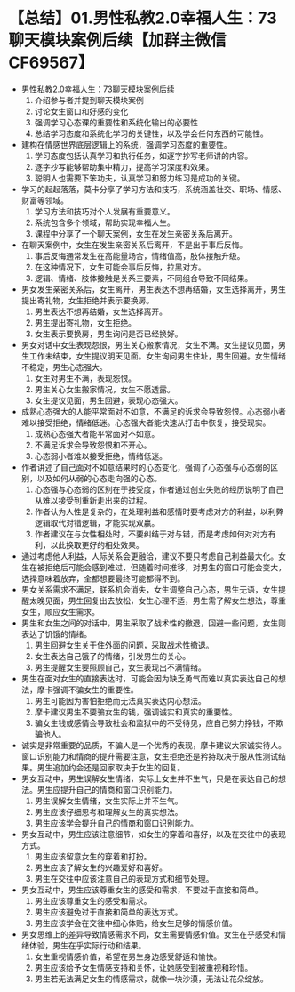 # 【总结】01.男性私教2.0幸福人生：73聊天模块案例后续【加群主微信CF69567】

-   男性私教2.0幸福人生：73聊天模块案例后续
    1.  介绍参与者并提到聊天模块案例
    2.  讨论女生窗口和好感的变化
    3.  强调学习心态课的重要性和系统化输出的必要性
    4.  总结学习态度和系统化学习的关键性，以及学会任何东西的可能性。
-   建构在情感世界底层逻辑上的系统，强调学习态度的重要性。
    1.  学习态度包括认真学习和执行任务，如逐字抄写老师讲的内容。
    2.  逐字抄写能够帮助集中精力，提高学习深度和效果。
    3.  聪明人也需要下笨功夫，认真学习和努力练习是成功的关键。
-   学习的起起落落，莫卡分享了学习方法和技巧，系统涵盖社交、职场、情感、财富等领域。
    1.  学习方法和技巧对个人发展有重要意义。
    2.  系统包含多个领域，帮助实现幸福人生。
    3.  课程中分享了一个聊天案例，女生在发生亲密关系后离开。
-   在聊天案例中，女生在发生亲密关系后离开，不是出于事后反悔。
    1.  事后反悔通常发生在高能量场合，情绪值高，肢体接触升级。
    2.  在这种情况下，女生可能会事后反悔，拉黑对方。
    3.  逻辑、情绪、肢体接触是关系三要素，不同组合导致不同结果。
-   男女发生亲密关系后，女生离开，男生表达不想再结婚，女生选择离开，男生提出寄礼物，女生拒绝并表示要换房。
    1.  男生表达不想再结婚，女生选择离开。
    2.  男生提出寄礼物，女生拒绝。
    3.  女生表示要换房，男生询问是否已经换好。
-   男女对话中女生表现怨恨，男生关心搬家情况，女生不满。女生提议见面，男生工作未结束，女生提议明天见面。女生询问男生住址，男生回避。女生情绪不稳定，男生心态强大。
    1.  女生对男生不满，表现怨恨。
    2.  男生关心女生搬家情况，女生不愿透露。
    3.  女生提议见面，男生回避，表现心态强大。
-   成熟心态强大的人能平常面对不如意，不满足的诉求会导致怨恨。心态弱小者难以接受拒绝，情绪低迷。心态强大者能快速从打击中恢复，接受现实。
    1.  成熟心态强大者能平常面对不如意。
    2.  不满足诉求会导致怨恨和不开心。
    3.  心态弱小者难以接受拒绝，情绪低迷。
-   作者讲述了自己面对不如意结果时的心态变化，强调了心态强与心态弱的区别，以及如何从弱的心态走向强的心态。
    1.  心态强与心态弱的区别在于接受度，作者通过创业失败的经历说明了自己从难以接受到重新走出来的过程。
    2.  作者认为人性是复杂的，在处理利益和感情时要考虑对方的利益，以利弊逻辑取代对错逻辑，才能实现双赢。
    3.  作者建议在与女性相处时，不要纠结于对与错，而是考虑如何对对方有利，以此换取更好的相处效果。
-   通过考虑他人利益，人际关系会更融洽，建议不要只考虑自己利益最大化。女生在被拒绝后可能会感到难过，但随着时间推移，对男生的窗口可能会变大，选择意味着放弃，全都想要最终可能都得不到。
-   男女关系需求不满足，联系机会消失，女生调整自己心态，男生无语，女生提醒太晚见面，男生回复出去放松，女生心理不适，男生需了解女生想法，尊重女生，顺应女生需求。
-   男生和女生之间的对话中，男生采取了战术性的撤退，回避一些问题，女生则表达了饥饿的情绪。
    1.  男生回避女生关于住外面的问题，采取战术性撤退。
    2.  女生表达自己饿了的情绪，引发男生的关心。
    3.  男生提醒女生要照顾自己，女生表现出不满情绪。
-   男生在面对女生的直接表达时，可能会因为缺乏勇气而难以真实表达自己的想法，摩卡强调不骗女生的重要性。
    1.  男生可能因为害怕拒绝而无法真实表达内心想法。
    2.  摩卡建议男生不要骗女生的钱，强调诚实和真实的重要性。
    3.  骗女生钱或感情会导致社会和监狱中的不受待见，应自己努力挣钱，不欺骗他人。
-   诚实是非常重要的品质，不骗人是一个优秀的表现，摩卡建议大家诚实待人。窗口识别能力和情商的提升需要注意，女生拒绝还是矜持取决于服从性测试结果。男生追加约会还是回家取决于女生的回复。
-   男女互动中，男生误解女生情绪，实际上女生并不生气，只是在表达自己的想法。男生应提升自己的情商和窗口识别能力。
    1.  男生误解女生情绪，女生实际上并不生气。
    2.  男生应该仔细思考和理解女生的真实想法。
    3.  男生应该学会提升自己的情商和窗口识别能力。
-   男女互动中，男生应该注意细节，如女生的穿着和喜好，以及在交往中的表现方式。
    1.  男生应该留意女生的穿着和打扮。
    2.  男生应该了解女生的兴趣爱好和喜好。
    3.  男生在交往中应该注意自己的表现方式和细节处理。
-   男女互动中，男生应该尊重女生的感受和需求，不要过于直接和简单。
    1.  男生应该尊重女生的感受和需求。
    2.  男生应该避免过于直接和简单的表达方式。
    3.  男生应该学会在交往中细心体贴，给女生足够的情感价值。
-   男女思维上的差异导致情感需求不同，女生需要情感价值。女生在乎感受和情绪体验，男生在乎实际行动和结果。
    1.  女生重视情感价值，希望在男生身边感受舒适和愉快。
    2.  男生应该给予女生情感支持和关怀，让她感受到被重视和珍惜。
    3.  男生若无法满足女生的情感需求，就像一块沙漠，无法让花朵绽放。